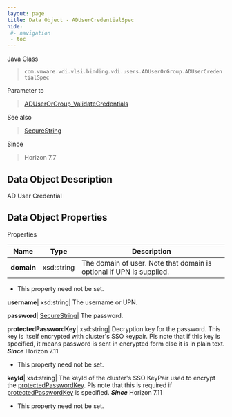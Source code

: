 ```yaml
---
layout: page
title: Data Object - ADUserCredentialSpec
hide:
 #- navigation
 - toc
---
```






Java Class  
> `com.vmware.vdi.vlsi.binding.vdi.users.ADUserOrGroup.ADUserCredentialSpec`

Parameter to  
> [ADUserOrGroup_ValidateCredentials](vdi.users.ADUserOrGroup.md#validateCredentials)

See also  
> [SecureString](vdi.util.SecureString.md)

Since  
> Horizon 7.7


## Data Object Description 

AD User Credential 

## Data Object Properties

Properties

Name |  Type |  Description   
---|---|---  
**domain**|  xsd:string|  The domain of user. Note that domain is optional if UPN is supplied.   


 * This property need not be set.

  
**username**|  xsd:string|  The username or UPN.   
  
**password**| [SecureString](vdi.util.SecureString.md)|  The password.   
  
**protectedPasswordKey**|  xsd:string|  Decryption key for the password. This key is itself encrypted with cluster's SSO keypair. Pls note that if this key is specified, it means password is sent in encrypted form else it is in plain text.  **_Since_** Horizon 7.11  


 * This property need not be set.

  
**keyId**|  xsd:string|  The keyId of the cluster's SSO KeyPair used to encrypt the [protectedPasswordKey](vdi.users.ADUserOrGroup.ADUserCredentialSpec.md#protectedPasswordKey). Pls note that this is required if [protectedPasswordKey](vdi.users.ADUserOrGroup.ADUserCredentialSpec.md#protectedPasswordKey) is specified.  **_Since_** Horizon 7.11  


 * This property need not be set.

  
  
  
   
  
  

